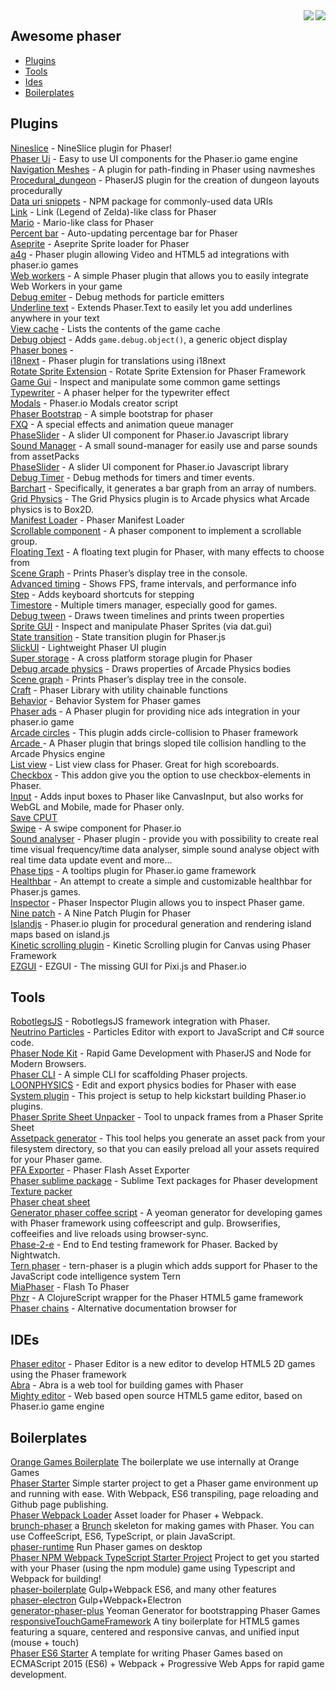 <img src="http://phaser.io/images/github/div-getting-started.png" align="right">
<img src="http://phaser.io/images/github/learn.jpg" align="right">

Awesome phaser
---

* [Plugins](#plugins)
* [Tools](#tools)
* [Ides](#ides)
* [Boilerplates](#boilerplates)


Plugins
-------
[Nineslice](https://github.com/orange-games/phaser-nineslice) - NineSlice plugin for Phaser!  
[Phaser Ui](https://github.com/JarLowrey/phaser-ui) - Easy to use UI components for the Phaser.io game engine  
[Navigation Meshes](https://github.com/mikewesthad/phaser-navmesh) - A plugin for path-finding in Phaser using navmeshes   
[Procedural_dungeon](https://github.com/anthony-mills/procedural_dungeon) - PhaserJS plugin for the creation of dungeon layouts procedurally   
[Data uri snippets](https://github.com/SaFrMo/data-uri-snippets) - NPM package for commonly-used data URIs   
[Link](https://github.com/SaFrMo/phaser-link) - Link (Legend of Zelda)-like class for Phaser   
[Mario](https://github.com/SaFrMo/phaser-mario) - Mario-like class for Phaser   
[Percent bar](https://github.com/SaFrMo/phaser-percent-bar) - Auto-updating percentage bar for Phaser   
[Aseprite](https://github.com/JeremyWildsmith/phaser-aseprite) - Aseprite Sprite loader for Phaser   
[a4g](https://github.com/ad4game/phaser-a4g) - Phaser plugin allowing Video and HTML5 ad integrations with phaser.io games   
[Web workers](https://github.com/orange-games/phaser-web-workers) - A simple Phaser plugin that allows you to easily integrate Web Workers in your game   
[Debug emiter](https://github.com/samme/phaser-debug-emitter) - Debug methods for particle emitters   
[Underline text](https://github.com/brentstrandy/phaser-underline-text) - Extends Phaser.Text to easily let you add underlines anywhere in your text   
[View cache](https://github.com/samme/phaser-view-cache) - Lists the contents of the game cache   
[Debug object](https://github.com/samme/phaser-debug-object) - Adds `game.debug.object()`, a generic object display   
[Phaser bones](https://bitbucket.org/silashatfield/phaserbones) -   
[i18next](https://github.com/orange-games/phaser-i18next) - Phaser plugin for translations using i18next  
[Rotate Sprite Extension](https://github.com/jdnichollsc/Phaser-Rotate-Sprite-Extension) - Rotate Sprite Extension for Phaser Framework  
[Game Gui](https://github.com/samme/phaser-plugin-game-gui) - Inspect and manipulate some common game settings  
[Typewriter](https://github.com/netgfx/Phaser-typewriter) - A phaser helper for the typewriter effect  
[Modals](https://github.com/netgfx/phaser_modals) - Phaser.io Modals creator script  
[Phaser Bootstrap](https://github.com/netgfx/Phaser_Bootstrap) - A simple bootstrap for phaser  
[FXQ](https://github.com/netgfx/Phaser-FXQ) - A special effects and animation queue manager  
[PhaseSlider](https://github.com/netgfx/PhaseSlider) - A slider UI component for Phaser.io Javascript library  
[Sound Manager](https://github.com/netgfx/Phaser-SoundManager) - A small sound-manager for easily use and parse sounds from assetPacks  
[PhaseSlider](https://github.com/netgfx/PhaseSlider) - A slider UI component for Phaser.io Javascript library  
[Debug Timer](https://github.com/samme/phaser-debug-timer) - Debug methods for timers and timer events.  
[Barchart](https://github.com/aphorism44/phaser-barchart) - Specifically, it generates a bar graph from an array of numbers.  
[Grid Physics](https://github.com/nkholski/phaser-grid-physics) - The Grid Physics plugin is to Arcade physics what Arcade physics is to Box2D.  
[Manifest Loader](https://github.com/mattcolman/phaser-manifest-loader) - Phaser Manifest Loader  
[Scrollable component](https://github.com/trueicecold/phaser-scrollable) - A phaser component to implement a scrollable group.  
[Floating Text](https://github.com/netgfx/Phaser-FloatingText) - A floating text plugin for Phaser, with many effects to choose from  
[Scene Graph](https://github.com/samme/phaser-plugin-scene-graph) - Prints Phaser’s display tree in the console.  
[Advanced timing](https://github.com/samme/phaser-plugin-advanced-timing) - Shows FPS, frame intervals, and performance info  
[Step](https://github.com/samme/phaser-plugin-step) - Adds keyboard shortcuts for stepping  
[Timestore](https://github.com/xenohunter/timestore) - Multiple timers manager, especially good for games.  
[Debug tween](https://github.com/samme/phaser-plugin-debug-tween/) - Draws tween timelines and prints tween properties  
[Sprite GUI](https://github.com/samme/phaser-sprite-gui) - Inspect and manipulate Phaser Sprites (via dat.gui)  
[State transition](https://github.com/cristianbote/phaser-state-transition) - State transition plugin for Phaser.js  
[SlickUI](https://github.com/Flaxis/slick-ui) - Lightweight Phaser UI plugin  
[Super storage](https://github.com/orange-games/phaser-super-storage) - A cross platform storage plugin for Phaser  
[Debug arcade physics](https://github.com/samme/phaser-plugin-debug-arcade-physics) - Draws properties of Arcade Physics bodies  
[Scene graph](https://github.com/samme/phaser-plugin-scene-graph) - Prints Phaser’s display tree in the console.  
[Craft](https://github.com/webcaetano/craft) - Phaser Library with utility chainable functions  
[Behavior](https://github.com/luizbills/phaser-behavior-plugin) - Behavior System for Phaser games  
[Phaser ads](https://github.com/orange-games/phaser-ads) - A Phaser plugin for providing nice ads integration in your phaser.io game  
[Arcade circles](https://github.com/VitaZheltyakov/phaser-arcade-circles-plugin) - This plugin adds circle-collision to Phaser framework  
[Arcade 
](https://github.com/hexus/phaser-arcade-slopes) - A Phaser plugin that brings sloped tile collision handling to the Arcade Physics engine  
[List view](https://github.com/mattcolman/phaser-list-view) - List view class for Phaser. Great for high scoreboards.  
[Checkbox](https://github.com/Raiper34/phaser-checkbox) - This addon give you the option to use checkbox-elements in Phaser.  
[Input](https://github.com/orange-games/phaser-input) - Adds input boxes to Phaser like CanvasInput, but also works for WebGL and Mobile, made for Phaser only.  
[Save CPUT](https://github.com/photonstorm/phaser-plugins/tree/master/SaveCPU)  
[Swipe](https://github.com/flogvit/phaser-swipe) - A swipe component for Phaser.io  
[Sound analyser](https://github.com/KaktusFlame/phaser-sound-analyser) - Phaser plugin - provide you with possibility to create real time visual frequency/time data analyser, simple sound analyse object with real time data update event and more...  
[Phase tips](https://github.com/netgfx/Phasetips) - A tooltips plugin for Phaser.io game framework  
[Healthbar](https://github.com/bmarwane/phaser.healthbar) - An attempt to create a simple and customizable healthbar for Phaser.js games.  
[Inspector](https://github.com/netcell/phaser-inspector) - Phaser Inspector Plugin allows you to inspect Phaser game.  
[Nine patch](https://github.com/netcell/nine-patch-phaser-plugin) - A Nine Patch Plugin for Phaser  
[Islandjs](https://github.com/luckylooke/phaser-islandjs-plugin) - Phaser.io plugin for procedural generation and rendering island maps based on island.js  
[Kinetic scrolling plugin](https://github.com/jdnichollsc/Phaser-Kinetic-Scrolling-Plugin) - Kinetic Scrolling plugin for Canvas using Phaser Framework  
[EZGUI](https://github.com/Ezelia/EZGUI) - EZGUI - The missing GUI for Pixi.js and Phaser.io  

Tools
-----
[RobotlegsJS](https://github.com/RobotlegsJS/RobotlegsJS-Phaser) - RobotlegsJS framework integration with Phaser.  
[Neutrino Particles](https://neutrinoparticles.com/) - Particles Editor with export to JavaScript and C# source code.  
[Phaser Node Kit](https://github.com/develephant/phaser-node-kit) - Rapid Game Development with PhaserJS and Node for Modern Browsers.  
[Phaser CLI](https://github.com/nerdenough/phaser-cli) - A simple CLI for scaffolding Phaser projects.  
[LOONPHYSICS](https://loonride.com/physics) - Edit and export physics bodies for Phaser with ease  
[System plugin](https://github.com/phreaknation/system.plugin) - This project is setup to help kickstart building Phaser.io plugins.  
[Phaser Sprite Sheet Unpacker](https://github.com/lvcabral/PhaserSpriteSheetUnpacker) - Tool to unpack frames from a Phaser Sprite Sheet  
[Assetpack generator](https://github.com/hilts-vaughan/grunt-phaser-assetpack-generator) - This tool helps you generate an asset pack from your filesystem directory, so that you can easily preload all your assets required for your Phaser game.  
[PFA Exporter](https://github.com/mmcs85/PFA-Exporter) - Phaser Flash Asset Exporter  
[Phaser sublime package](https://github.com/boniatillo-com/PhaserSublimePackage) - Sublime Text packages for Phaser development  
[Texture packer](https://www.codeandweb.com/texturepacker/download)   
[Phaser cheat sheet](http://www.html5gamedevs.com/applications/core/interface/file/attachment.php?id=5935)  
[Generator phaser coffee script](https://github.com/ozankasikci/generator-phaser-coffeescript-gulp) - A yeoman generator for developing games with Phaser framework using coffeescript and gulp. Browserifies, coffeeifies and live reloads using browser-sync.  
[Phase-2-e](https://www.npmjs.com/package/phase-2-e) - End to End testing framework for Phaser. Backed by Nightwatch.  
[Tern phaser](https://www.npmjs.com/package/tern-phaser) - tern-phaser is a plugin which adds support for Phaser to the JavaScript code intelligence system Tern  
[MiaPhaser](https://github.com/gamefriends/MiaPhaser) - Flash To Phaser  
[Phzr](https://github.com/dparis/phzr) - A ClojureScript wrapper for the Phaser HTML5 game framework  
[Phaser chains](http://phaserchains.boniatillo.com/) - Alternative documentation browser for  

IDEs
---
[Phaser editor](https://gumroad.com/l/phasereditor) - Phaser Editor is a new editor to develop HTML5 2D games using the Phaser framework  
[Abra](https://aurifexlabs.com/) - Abra is a web tool for building games with Phaser  
[Mighty editor](http://mightyfingers.com/) - Web based open source HTML5 game editor, based on Phaser.io game engine  

Boilerplates
---
[Orange Games Boilerplate](https://github.com/orange-games/phaser-ts-boilerplate) The boilerplate we use internally at Orange Games  
[Phaser Starter](https://github.com/oliverbenns/phaser-starter) Simple starter project to get a Phaser game environment up and running with ease. With Webpack, ES6 transpiling, page reloading and Github page publishing.  
[Phaser Webpack Loader](https://github.com/goldfire/phaser-webpack-loader) Asset loader for Phaser + Webpack.  
[brunch-phaser](https://github.com/samme/brunch-phaser) a [Brunch](http://brunch.io) skeleton for making games with Phaser. You can use CoffeeScript, ES6, TypeScript, or plain JavaScript.  
[phaser-runtime](https://github.com/samuelnovaes/phaser-runtime?utm_source=gamedevjsweekly&utm_medium=email) Run Phaser games on desktop  
[Phaser NPM Webpack TypeScript Starter Project](https://github.com/rroylance/phaser-npm-webpack-typescript-starter-project) Project to get you started with your Phaser (using the npm module) game using Typescript and Webpack for building!  
[phaser-boilerplate](https://github.com/webcaetano/phaser-boilerplate) Gulp+Webpack ES6, and many other features  
[phaser-electron](https://github.com/webcaetano/phaser-electron) Gulp+Webpack+Electron  
[generator-phaser-plus](https://github.com/rblopes/generator-phaser-plus) Yeoman Generator for bootstrapping Phaser Games  
[responsiveTouchGameFramework](https://github.com/xem/responsiveTouchGameFramework?utm_source=gamedevjsweekly&utm_medium=email) A tiny boilerplate for HTML5 games featuring a square, centered and responsive canvas, and unified input (mouse + touch)  
[Phaser ES6 Starter](https://github.com/brenopolanski/phaser-es6-starter) A template for writing Phaser Games based on ECMAScript 2015 (ES6) + Webpack + Progressive Web Apps for rapid game development.
